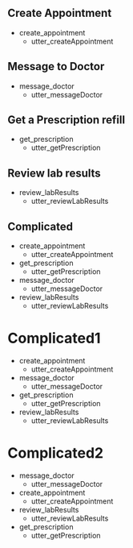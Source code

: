 
## Create Appointment
* create_appointment
	- utter_createAppointment

## Message to Doctor
* message_doctor
	- utter_messageDoctor

## Get a Prescription refill
* get_prescription
	- utter_getPrescription

## Review lab results
* review_labResults
	- utter_reviewLabResults

## Complicated
* create_appointment
	- utter_createAppointment
* get_prescription
	- utter_getPrescription
* message_doctor
	- utter_messageDoctor
* review_labResults
	- utter_reviewLabResults

# Complicated1
* create_appointment
	- utter_createAppointment
* message_doctor
	- utter_messageDoctor
* get_prescription
	- utter_getPrescription
* review_labResults
	- utter_reviewLabResults

# Complicated2
* message_doctor
	- utter_messageDoctor
* create_appointment
	- utter_createAppointment
* review_labResults
	- utter_reviewLabResults
* get_prescription
	- utter_getPrescription
